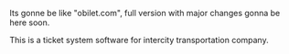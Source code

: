 Its gonne be like "obilet.com", full version with major changes gonna be here soon.

This is a ticket system software for intercity transportation company.
